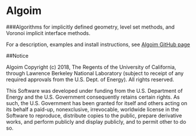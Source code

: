 # Algoim
###Algorithms for implicitly defined geometry, level set methods, and Voronoi implicit interface methods.

For a description, examples and install instructions, see [Algoim GitHub page](https://algoim.github.io/)


##Notice

Algoim Copyright (c) 2018, The Regents of the University of California,
through Lawrence Berkeley National Laboratory (subject to receipt of any
required approvals from the U.S. Dept. of Energy). All rights reserved.

This Software was developed under funding from the
U.S. Department of Energy and the U.S. Government consequently retains
certain rights. As such, the U.S. Government has been granted for
itself and others acting on its behalf a paid-up, nonexclusive,
irrevocable, worldwide license in the Software to reproduce,
distribute copies to the public, prepare derivative works, and perform
publicly and display publicly, and to permit other to do so.
